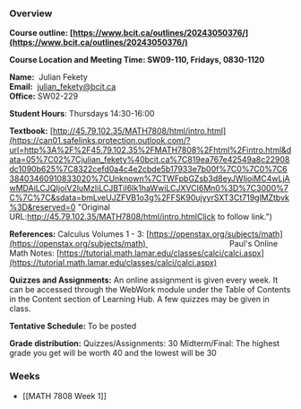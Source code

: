 ### Overview
**Course outline: [https://www.bcit.ca/outlines/20243050376/](https://www.bcit.ca/outlines/20243050376/)**

**Course Location and Meeting Time: SW09-110, Fridays, 0830-1120**

**Name:**  Julian Fekety  
**Email:**  julian_fekety@bcit.ca  
**Office:** SW02-229

**Student Hours**: Thursdays 14:30-16:00

**Textbook:** [http://45.79.102.35/MATH7808/html/intro.html](https://can01.safelinks.protection.outlook.com/?url=http%3A%2F%2F45.79.102.35%2FMATH7808%2Fhtml%2Fintro.html&data=05%7C02%7Cjulian_fekety%40bcit.ca%7C819ea767e42549a8c22908dc1090b625%7C8322cefd0a4c4e2cbde5b17933e7b00f%7C0%7C0%7C638403460910833020%7CUnknown%7CTWFpbGZsb3d8eyJWIjoiMC4wLjAwMDAiLCJQIjoiV2luMzIiLCJBTiI6Ik1haWwiLCJXVCI6Mn0%3D%7C3000%7C%7C%7C&sdata=bmLveUJZFVB1o3g%2FFSK90ujyyrSXT3Ct719glMZtbvk%3D&reserved=0 "Original URL:http://45.79.102.35/MATH7808/html/intro.htmlClick to follow link.")

**References:** Calculus Volumes 1 - 3: [https://openstax.org/subjects/math](https://openstax.org/subjects/math)                                      Paul's Online Math Notes: [https://tutorial.math.lamar.edu/classes/calci/calci.aspx](https://tutorial.math.lamar.edu/classes/calci/calci.aspx)

**Quizzes and Assignments:** An online assignment is given every week. It can be accessed through the WebWork module under the Table of Contents in the Content section of Learning Hub. A few quizzes may be given in class. 

**Tentative Schedule:** To be posted

**Grade distribution:**
Quizzes/Assignments: 30
Midterm/Final: The highest grade you get will be worth 40 and the lowest will be 30 


### Weeks
- [[MATH 7808 Week 1]]